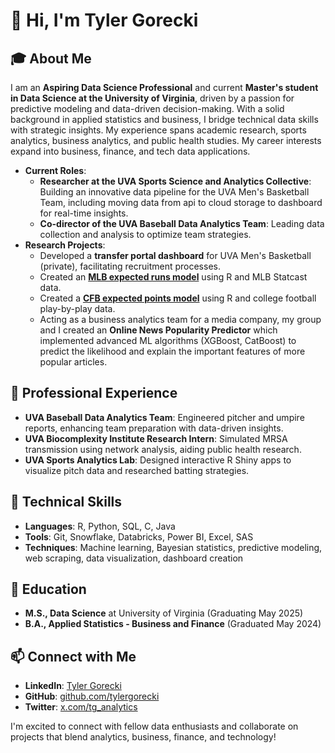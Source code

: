 # 👋 Hi, I'm Tyler Gorecki

## 🎓 About Me
I am an **Aspiring Data Science Professional** and current **Master's student in Data Science at the University of Virginia**, driven by a passion for predictive modeling and data-driven decision-making. With a solid background in applied statistics and business, I bridge technical data skills with strategic insights. My experience spans academic research, sports analytics, business analytics, and public health studies. My career interests expand into business, finance, and tech data applications.

- **Current Roles**:
  - **Researcher at the UVA Sports Science and Analytics Collective**: Building an innovative data pipeline for the UVA Men's Basketball Team, including moving data from api to cloud storage to dashboard for real-time insights.
  - **Co-director of the UVA Baseball Data Analytics Team**: Leading data collection and analysis to optimize team strategies.
- **Research Projects**:
  - Developed a **transfer portal dashboard** for UVA Men's Basketball (private), facilitating recruitment processes.
  - Created an [**MLB expected runs model**](https://github.com/tylergorecki/mlb-expected-runs) using R and MLB Statcast data.
  - Created a [**CFB expected points model**](https://github.com/tylergorecki/cfb-expected-points) using R and college football play-by-play data.
  - Acting as a business analytics team for a media company, my group and I created an **Online News Popularity Predictor** which implemented advanced ML algorithms (XGBoost, CatBoost) to predict the likelihood and explain the important features of more popular articles.

## 💼 Professional Experience
- **UVA Baseball Data Analytics Team**: Engineered pitcher and umpire reports, enhancing team preparation with data-driven insights.
- **UVA Biocomplexity Institute Research Intern**: Simulated MRSA transmission using network analysis, aiding public health research.
- **UVA Sports Analytics Lab**: Designed interactive R Shiny apps to visualize pitch data and researched batting strategies.

## 🔧 Technical Skills
- **Languages**: R, Python, SQL, C, Java
- **Tools**: Git, Snowflake, Databricks, Power BI, Excel, SAS
- **Techniques**: Machine learning, Bayesian statistics, predictive modeling, web scraping, data visualization, dashboard creation

## 📘 Education
- **M.S., Data Science** at University of Virginia (Graduating May 2025)
- **B.A., Applied Statistics - Business and Finance** (Graduated May 2024)

## 📫 Connect with Me
- **LinkedIn**: [Tyler Gorecki](https://linkedin.com/in/tylergorecki)
- **GitHub**: [github.com/tylergorecki](https://github.com/tylergorecki)
- **Twitter**: [x.com/tg_analytics](https://x.com/tg_analytics)

I'm excited to connect with fellow data enthusiasts and collaborate on projects that blend analytics, business, finance, and technology!
